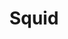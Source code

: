 ---
draft: false
title: Squid
content:
  id: squid
  name: Squid
  logo: /images/hosting-and-infrastructure/infrastructure/squid/logo.png
  website: http://www.squid-cache.org/
  iframe_website: /website-iframe/hosting-and-infrastructure/infrastructure/squid
  dashboardImage: /images/hosting-and-infrastructure/infrastructure/squid/screenshot-1.png
  short_description: Fast & powerful proxy server
  description: Squid is a caching proxy for the Web supporting HTTP, HTTPS, FTP, and more. It reduces bandwidth and improves response times by caching and reusing frequently-requested web pages. Squid has extensive access controls and makes a great server accelerator.
  features:
    - title: Simple & powerful
      description: Squid is one of the oldest content accelerators, used by thousands of websites around the world to ease the load on their servers. Setting up an accelerator in front of an existing website is almost always a quick and simple task with immediate benefits.
    - title: Improve user experience
      description: A well-tuned proxy server (even without caching!) can improve user speeds purely by optimising TCP flows. Its easy to tune servers to deal with the wide variety of latencies found on the internet - something that desktop environments just aren't tuned for.
    - title: Hundreds of features and options
      description: Advanced ACL to Allow/Block based on network, Caching, Content filtering, load balancing, Clustering, Traffic Interception and many more
    - title: Advanced authentication systems
      description: Set authentication to get users to Authenticate (LDAP, Active Directory,RADIUS, POP3, DB, etc)
  screenshots:
    - /images/hosting-and-infrastructure/infrastructure/squid/screenshot-1.png
    - /images/hosting-and-infrastructure/infrastructure/squid/screenshot-2.png
---